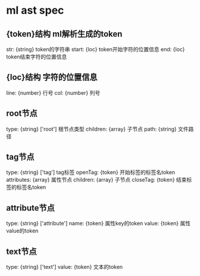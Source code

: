 # ml ast spec

## {token}结构 ml解析生成的token

str: {string} token的字符串
start: {loc} token开始字符的位置信息
end: {loc} token结束字符的位置信息

## {loc}结构 字符的位置信息

line: {number} 行号
col: {number} 列号

## root节点

type: {string} ['root'] 根节点类型
children: {array} 子节点
path: {string} 文件路径

## tag节点

type: {string} ['tag'] tag标签
openTag: {token} 开始标签的标签名token
attributes: {array} 属性节点
children: {array} 子节点
closeTag: {token} 结束标签的标签名token

## attribute节点

type: {string} ['attribute']
name: {token} 属性key的token
value: {token} 属性value的token

## text节点

type: {string} ['text']
value: {token} 文本的token
